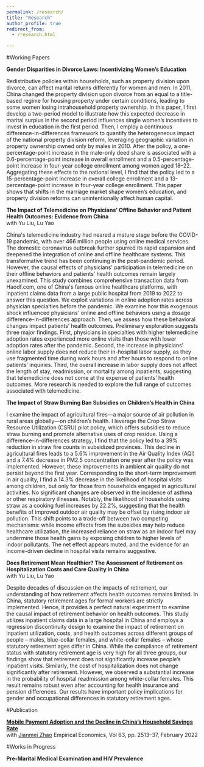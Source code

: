 ```yaml
---
permalink: /research/
title: "Research"
author_profile: true
redirect_from: 
  - /research.html

---
```


#Working Papers

**Gender Disparities in Divorce Laws: Incentivizing Women’s Education**

Redistributive policies within households, such as property division upon divorce, can affect marital returns differently for women and men. In 2011, China changed the property division upon divorce from an equal to a title-based regime for housing property under certain conditions, leading to some women losing intrahousehold property ownership. In this paper, I first develop a two-period model to illustrate how this expected decrease in marital surplus in the second period influences single women’s incentives to invest in education in the first period. Then, I employ a continuous difference-in-differences framework to quantify the heterogeneous impact of the national property division reform, leveraging geographic variation in property ownership owned only by males in 2010. After the policy, a one-percentage-point increase in the male-only deed share is associated with a 0.6-percentage-point increase in overall enrollment and a 0.5-percentage-point increase in four-year college enrollment among women aged 18–22. Aggregating these effects to the national level, I find that the policy led to a 15-percentage-point increase in overall college enrollment and a 13-percentage-point increase in four-year college enrollment. This paper shows that shifts in the marriage market shape women’s education, and property division reforms can unintentionally affect human capital.

**The Impact of Telemedicine on Physicians’ Offline Behavior and Patient Health Outcomes: Evidence from China**  
with Yu Liu, Lu Yao

China's telemedicine industry had neared a mature stage before the COVID-19 pandemic, with over 466 million people using online medical services. The domestic coronavirus outbreak further spurred its rapid expansion and deepened the integration of online and offline healthcare systems. This transformative trend has been continuing in the post-pandemic period. However, the causal effects of physicians' participation in telemedicine on their offline behaviors and patients’ health outcomes remain largely unexamined. This study combines comprehensive transaction data from Haodf.com, one of China's famous online healthcare platforms, with inpatient claims data from a large public hospital from 2019 to 2022 to answer this question. We exploit variations in online adoption rates across physician specialties before the pandemic. We examine how this exogenous shock influenced physicians' online and offline behaviors using a dosage difference-in-differences approach. Then, we assess how these behavioral changes impact patients’ health outcomes. Preliminary exploration suggests three major findings. First, physicians in specialties with higher telemedicine adoption rates experienced more online visits than those with lower adoption rates after the pandemic. Second, the increase in physicians’ online labor supply does not reduce their in-hospital labor supply, as they use fragmented time during work hours and after hours to respond to online patients’ inquiries. Third, the overall increase in labor supply does not affect the length of stay, readmission, or mortality among inpatients, suggesting that telemedicine does not come at the expense of patients’ health outcomes. More research is needed to explore the full range of outcomes associated with telemedicine.

**The Impact of Straw Burning Ban Subsidies on Children’s Health in China**

I examine the impact of agricultural fires—a major source of air pollution in rural areas globally—on children’s health. I leverage the Crop Straw Resource Utilization (CSRU) pilot policy, which offers subsidies to reduce straw burning and promote alternative uses of crop residue. Using a difference-in-differences strategy, I find that the policy led to a 39% reduction in straw fire counts in subsidized provinces. This decline in agricultural fires leads to a 5.6% improvement in the Air Quality Index (AQI) and a 7.4% decrease in PM2.5 concentration one year after the policy was implemented. However, these improvements in ambient air quality do not persist beyond the first year. Corresponding to the short-term improvement in air quality, I find a 14.3% decrease in the likelihood of hospital visits among children, but only for those from households engaged in agricultural activities. No significant changes are observed in the incidence of asthma or other respiratory illnesses. Notably, the likelihood of households using straw as a cooking fuel increases by 22.2%, suggesting that the health benefits of improved outdoor air quality may be offset by rising indoor air pollution. This shift points to a trade-off between two competing mechanisms: while income effects from the subsidies may help reduce healthcare utilization, the increased reliance on straw as an indoor fuel may undermine those health gains by exposing children to higher levels of indoor pollutants. The net effect appears muted, and the evidence for an income-driven decline in hospital visits remains suggestive.

**Does Retirement Mean Healthier? The Assessment of Retirement on Hospitalization Costs and Care Quality in China**  
with Yu Liu, Lu Yao

Despite decades of discussion on the impacts of retirement, our understanding of how retirement affects health outcomes remains limited. In China, statutory retirement ages for formal workers are strictly implemented. Hence, it provides a perfect natural experiment to examine the causal impact of retirement behavior on health outcomes. This study utilizes inpatient claims data in a large hospital in China and employs a regression discontinuity design to examine the impact of retirement on inpatient utilization, costs, and health outcomes across different groups of people – males, blue-collar females, and white-collar females – whose statutory retirement ages differ in China. While the compliance of retirement status with statutory retirement age is very high for all three groups, our findings show that retirement does not significantly increase people’s inpatient visits. Similarly, the cost of hospitalization does not change significantly after retirement. However, we observed a substantial increase in the probability of hospital readmission among white-collar females. This result remains robust even after accounting for health insurance and pension differences. Our results have important policy implications for gender and occupational differences in statutory retirement ages.

#Publication

**[Mobile Payment Adoption and the Decline in China’s Household Savings Rate](https://link.springer.com/article/10.1007/s00181-022-02212-w)**  
with [Jianmei Zhao](https://www.researchgate.net/profile/Jianmei-Zhao-2)
Empirical Economics, Vol 63, pp. 2513–37, February 2022

#Works in Progress

**Pre-Marital Medical Examination and HIV Prevalence**














